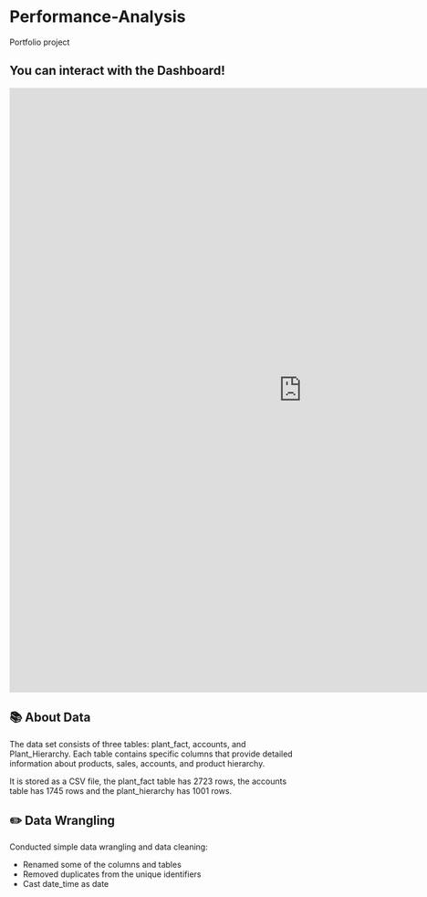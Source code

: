 # Performance-Analysis
Portfolio project

## You can interact with the Dashboard!

<iframe title="Portofolio_Performance_Report" width="1024" height="1060" src="https://app.powerbi.com/view?r=eyJrIjoiZDUwNmZhYzMtZjA3OS00YjFjLWE4MDYtNWQ3OTJmNTQyYjEyIiwidCI6ImViOGZiNTVjLTcyMDEtNDE0Yy05MDdlLWVhYTAwMmZlOThhMCIsImMiOjN9" frameborder="0" allowFullScreen="true"></iframe>

## 📚 About Data

The data set consists of three tables: plant_fact, accounts, and Plant_Hierarchy. Each table contains specific columns that provide detailed information about products, sales, accounts, and product hierarchy.

It is stored as a CSV file, the plant_fact table has 2723 rows, the accounts table has 1745 rows and the plant_hierarchy has 1001 rows.

## ✏️ Data Wrangling

Conducted simple data wrangling and data cleaning:
- Renamed some of the columns and tables
- Removed duplicates from the unique identifiers
- Cast date_time as date 
